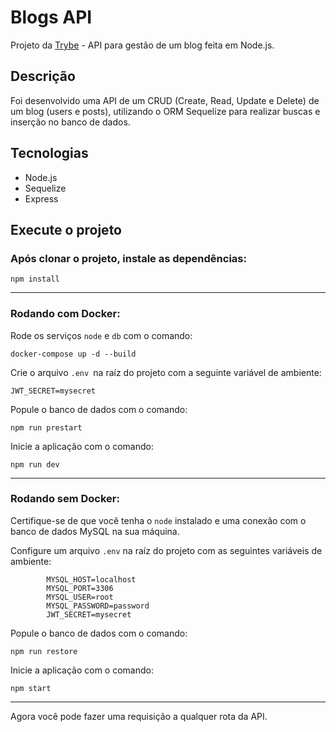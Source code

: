 # Blogs API

Projeto da [Trybe](https://www.betrybe.com/ "Trybe") - API para gestão de um blog feita em Node.js.

## Descrição

Foi desenvolvido uma API de um CRUD (Create, Read, Update e Delete) de um blog (users e posts), utilizando o ORM Sequelize para realizar buscas e inserção no banco de dados.

## Tecnologias

- Node.js
- Sequelize
- Express

## Execute o projeto

### Após clonar o projeto, instale as dependências:
`npm install`

------------

### Rodando com Docker:
Rode os serviços `node` e `db` com o comando:

`docker-compose up -d --build`

Crie o arquivo `.env `na raíz do projeto com a seguinte variável de ambiente:

    JWT_SECRET=mysecret

Popule o banco de dados com o comando:

`npm run prestart`

Inicie a aplicação com o comando:

`npm run dev`

------------

### Rodando sem Docker:
Certifique-se de que você tenha o `node` instalado e uma conexão com o banco de dados MySQL na sua máquina.

Configure um arquivo `.env` na raíz do projeto com as seguintes variáveis de ambiente:

            MYSQL_HOST=localhost
            MYSQL_PORT=3306
            MYSQL_USER=root
            MYSQL_PASSWORD=password
            JWT_SECRET=mysecret

Popule o banco de dados com o comando:

`npm run restore`

Inicie a aplicação com o comando:

`npm start`

------------

Agora você pode fazer uma requisição a qualquer rota da API.
